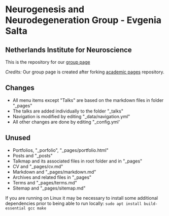 # Neurogenesis and Neurodegeneration Group - Evgenia Salta
## Netherlands Institute for Neuroscience

This is the repository for our [group page](https://saltalab.github.io/)

_Credits:_ Our group page is created after forking [academic pages](https://academicpages.github.io/) repository.

## Changes
- All menu items except "Talks" are based on the markdown files in folder "_pages"
- The talks are added individually to the folder "_talks"
- Navigation is modified by editing "_data/navigation.yml"
- All other changes are done by editing "_config.yml'

## Unused
- Portfolios, "_porfolio", "_pages/portfolio.html"
- Posts and "_posts"
- Talkmap and its associated files in root folder and in "_pages"
- CV and "_pages/cv.md"
- Markdown and "_pages/markdown.md"
- Archives and related files in "_pages"
- Terms and "_pages/terms.md"
- Sitemap and "_pages/sitemap.md"

If you are running on Linux it may be necessary to install some additional dependencies prior to being able to run locally: `sudo apt install build-essential gcc make`
